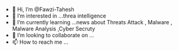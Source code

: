- 👋 Hi, I’m @Fawzi-Tahesh
- 👀 I’m interested in ...threa intelligence
- 🌱 I’m currently learning ...news about Threats Attack , Malware , Malware Analysis ,Cyber Secruty
- 💞️ I’m looking to collaborate on ...
- 📫 How to reach me ...

<!---
Fawzi-Tahesh/Fawzi-Tahesh is a ✨ special ✨ repository because its `README.md` (this file) appears on your GitHub profile.
You can click the Preview link to take a look at your changes.
--->
